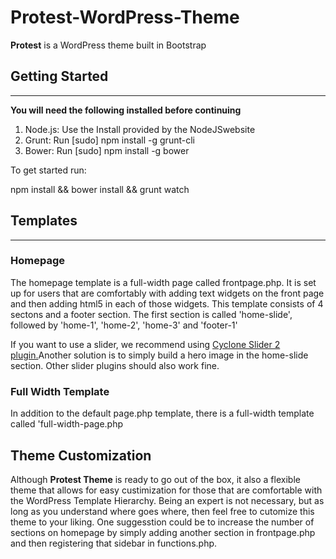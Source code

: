 # Protest-WordPress-Theme

<b>Protest</b> is a WordPress theme built in Bootstrap

<h2>Getting Started</h2>
<hr>
<b>You will need the following installed before continuing</b>
<ol>
<li> Node.js: Use the Install provided by the NodeJSwebsite</li>
<li> Grunt: Run [sudo] npm install -g grunt-cli</li>
<li> Bower: Run [sudo] npm install -g bower</li>
</ol>

<p>To get started run:</p>

npm install && bower install && grunt watch

<h2>Templates</h2>
<hr>
<h3>Homepage</h3>
<p>The homepage template is a full-width page called frontpage.php. It is set up for users that are comfortably with adding text widgets on the front page and then adding html5 in each of those widgets. This template consists of 4 sectons and a footer section. The first section is called 'home-slide', followed by 'home-1', 'home-2', 'home-3' and 'footer-1'</p>

<p>If you want to use a slider, we recommend using <a href="https://wordpress.org/plugins/cyclone-slider-2/">Cyclone Slider 2 plugin.</a>Another solution is to simply build a hero image in the home-slide section. Other slider plugins should also work fine.</p>

<h3>Full Width Template</h3>
<p>In addition to the default page.php template, there is a full-width template called 'full-width-page.php</p>

<h2>Theme Customization</h2>
<p>Although <b>Protest Theme</b> is ready to go out of the box, it also a flexible theme that allows for easy custimization for those that are comfortable with the WordPress Template Hierarchy. Being an expert is not necessary, but as long as you understand where goes where, then feel free to cutomize this theme to your liking. One suggesstion could be to increase the number of sections on homepage by simply adding another section in frontpage.php and then registering that sidebar in functions.php.</p>


